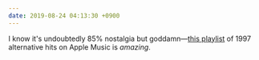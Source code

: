 ```yaml
---
date: 2019-08-24 04:13:30 +0900
---
```

I know it's undoubtedly 85% nostalgia but goddamn—[this playlist](https://music.apple.com/us/playlist/alternative-hits-1997/pl.0fffdebef4a3465384a8b56d50f9d8bd) of 1997 alternative hits on Apple Music is _amazing_.
